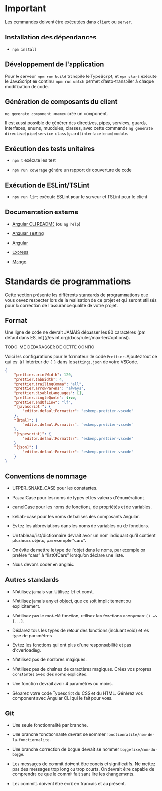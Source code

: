 # Important

Les commandes doivent être exécutées dans `client` ou `server`.

## Installation des dépendances

- `npm install`

## Développement de l'application

Pour le serveur, `npm run build` transpile le TypeScript, et `npm start` exécute
le JavaScript en continu. `npm run watch` permet d’auto-transpiler à chaque
modification de code.

## Génération de composants du client

`ng generate component <name>` crée un component.

Il est aussi possible de générer des directives, pipes, services, guards, interfaces, enums, muodules, classes, avec cette commande `ng generate directive|pipe|service|class|guard|interface|enum|module`.

## Exécution des tests unitaires

- `npm t` exécute les test

- `npm run coverage` génére un rapport de couverture de code

## Exécution de ESLint/TSLint

- `npm run lint` exécute ESLint pour le serveur et TSLint pour le client

## Documentation externe

- [Angular CLI README](//github.com/angular/angular-cli/blob/master/README.md)
  (ou `ng help`)

- [Angular Testing](//angular.io/guide/testing)

- [Angular](//angular.io/docs)

- [Express](//expressjs.com/en/4x/api.html)

- [Mongo](//docs.mongodb.com/manual/)

# Standards de programmations

Cette section présente les différents standards de programmations que vous devez
respecter lors de la réalisation de ce projet et qui seront utilisés pour la
correction de l'assurance qualité de votre projet.

## Format

Une ligne de code ne devrait JAMAIS dépasser les 80 caractères (par défaut dans
ESLint](//eslint.org/docs/rules/max-len#options)).

TODO: ME DEBARASSER DE CETTE CONFIG

Voici les configurations pour le formateur de code `Prettier`. Ajoutez tout ce qui est à l'intérieur de `{ }` dans le `settings.json` de votre VSCode.

```json
{
    "prettier.printWidth": 120,
    "prettier.tabWidth": 4,
    "prettier.trailingComma": "all",
    "prettier.arrowParens": "always",
    "prettier.disableLanguages": [],
    "prettier.singleQuote": true,
    "prettier.endOfLine": "lf",
    "[javascript]": {
        "editor.defaultFormatter": "esbenp.prettier-vscode"
    },
    "[html]": {
        "editor.defaultFormatter": "esbenp.prettier-vscode"
    },
    "[typescript]": {
        "editor.defaultFormatter": "esbenp.prettier-vscode"
    },
    "[json]": {
        "editor.defaultFormatter": "esbenp.prettier-vscode"
    }
}
```

## Conventions de nommage

- UPPER\_SNAKE\_CASE pour les constantes.

- PascalCase pour les noms de types et les valeurs d'énumérations.

- camelCase pour les noms de fonctions, de propriétés et de variables.

- kebab-case pour les noms de balises des composants Angular.

- Évitez les abbréviations dans les noms de variables ou de fonctions.

- Un tableau/list/dictionnaire devrait avoir un nom indiquant qu'il contient
  plusieurs objets, par exemple "cars".

- On évite de mettre le type de l'objet dans le noms, par exemple on préfère
  “cars” à “listOfCars” lorsqu’on déclare une liste.

- Nous devons coder en anglais.

## Autres standards

- N'utilisez jamais var. Utilisez let et const.

- N'utilisez jamais any et object, que ce soit implicitement ou explicitement.

- N'utilisez pas le mot-clé function, utilisez les fonctions anonymes: `() => {...}`.

- Déclarez tous les types de retour des fonctions (incluant void) et les type de paramètres.

- Évitez les fonctions qui ont plus d'une responsabilité et pas d'overloading.

- N'utilisez pas de nombres magiques.

- N'utilisez pas de chaînes de caractères magiques. Créez vos propres constantes avec des noms explicites.

- Une fonction devrait avoir 4 paramètres ou moins.

- Séparez votre code Typescript du CSS et du HTML. Générez vos component avec Angular CLI qui le fait pour vous.

## Git

- Une seule fonctionnalité par branche.

- Une branche fonctionnalité devrait se nommer `fonctionnalite/nom-de-la-fonctionnalite`.

- Une branche correction de bogue devrait se nommer `boggefixe/nom-du-bogge`.

- Les messages de commit doivent être concis et significatifs. Ne mettez pas des messages trop long ou trop courts. On devrait être capable de comprendre ce que le commit fait sans lire les changements.

- Les commits doivent être ecrit en francais et au présent.

```

```

<!--
vim:cc=80:tw=80:fo+=a
-->

